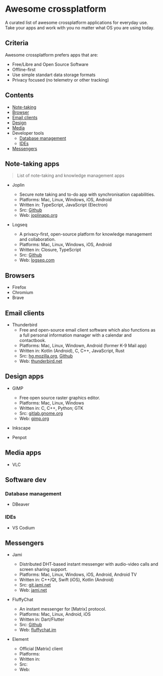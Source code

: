 # Awesome crossplatform
A curated list of awesome crossplatform applications for everyday use. Take your apps and work with you no matter what OS you are using today.

## Criteria

Awesome crossplatform prefers apps that are:

- Free/Libre and Open Source Software
- Offline-first
- Use simple standart data storage formats
- Privacy focused (no telemetry or other tracking)


## Contents

- [Note-taking](#note-taking)
- [Browser](#browser)
- [Email clients](#email-clients)
- [Design](#design)
- [Media](#media)
- Developer tools
    - [Database management](#database-management)
    - [IDEs](#ides)
- [Messengers](#messengers)


## Note-taking apps

> List of note-taking and knowledge management apps

- Joplin
    -  Secure note taking and to-do app with synchronisation capabilities.
    -  Platforms: Mac, Linux, Windows, iOS, Android
    -  Written in: TypeScript, JavaScript (Electron)
    -  Src: [Github](https://github.com/laurent22/joplin/)
    -  Web: [joplinapp.org](https://joplinapp.org/)
    

- Logseq
    - A privacy-first, open-source platform for knowledge management and collaboration.
    - Platforms: Mac, Linux, Windows, iOS, Android
    - Written in: Closure, TypeScript
    - Src: [Github](https://github.com/logseq/logseq)
    - Web: [logseq.com](https://logseq.com/)


## Browsers

- Firefox
- Chromium
- Brave


## Email clients

- Thunderbird
    - Free and open-source email client software which also functions as a full personal information manager with a calendar and contactbook.
    - Platforms: Mac, Linux, Windown, Android (former K-9 Mail app)
    - Written in: Kotlin (Android), C, C++, JavaScript, Rust
    - Src: [hg.mozilla.org](https://hg.mozilla.org/comm-central/), [Github](https://github.com/thunderbird)
    - Web: [thunderbird.net](https://www.thunderbird.net/)


## Design apps

- GIMP
    - Free open source raster graphics editor.
    - Platforms: Mac, Linux, Windows
    - Written in: C, C++, Python; GTK
    - Src: [gitlab.gnome.org](https://gitlab.gnome.org/GNOME/gimp)
    - Web: [gimp.org](https://www.gimp.org/)

- Inkscape
- Penpot


## Media apps

- VLC


## Software dev


### Database management

- DBeaver


### IDEs

- VS Codium


## Messengers

- Jami
    - Distributed DHT-based instant messenger with audio-video calls and screen sharing support.
    - Platforms: Mac, Linux, Windows, iOS, Android, Android TV
    - Written in: C++/Qt, Swift (iOS), Kotlin (Android)
    - Src: [git.jami.net](https://git.jami.net/savoirfairelinux)
    - Web: [jami.net](https://jami.net/)
 
- FluffyChat
    - An instant messenger for [Matrix] protocol.
    - Platforms: Mac, Linux, Android, iOS
    - Written in: Dart/Flutter
    - Src: [Github](https://github.com/krille-chan/fluffychat)
    - Web: [fluffychat.im](https://fluffychat.im/)
 
- Element
    - Official [Matrix] client
    - Platforms:
    - Written in:
    - Src:
    - Web:
